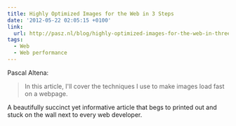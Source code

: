 ```yaml
---
title: Highly Optimized Images for the Web in 3 Steps
date: '2012-05-22 02:05:15 +0100'
link:
  url: http://pasz.nl/blog/highly-optimized-images-for-the-web-in-three-steps/
tags:
  - Web
  - Web performance
---
```

Pascal Altena:

> In this article, I'll cover the techniques I use to make images load fast on a webpage.

A beautifully succinct yet informative article that begs to printed out and stuck on the wall next to every web developer.
